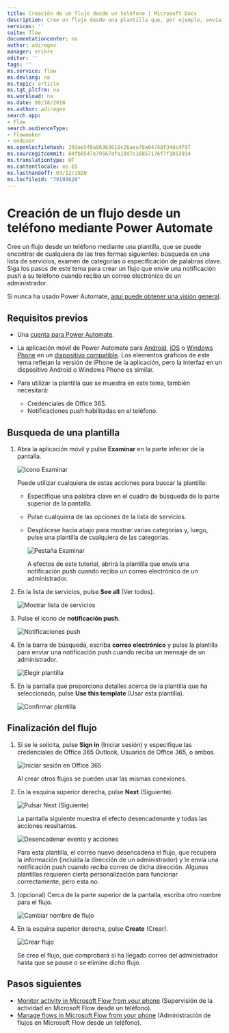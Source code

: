 ```yaml
---
title: Creación de un flujo desde un teléfono | Microsoft Docs
description: Cree un flujo desde una plantilla que, por ejemplo, envía una notificación push cuando se recibe correo desde la dirección que especifique
services: ''
suite: flow
documentationcenter: na
author: adiregev
manager: erikre
editor: ''
tags: ''
ms.service: flow
ms.devlang: na
ms.topic: article
ms.tgt_pltfrm: na
ms.workload: na
ms.date: 09/18/2016
ms.author: adiregev
search.app:
- Flow
search.audienceType:
- flowmaker
- enduser
ms.openlocfilehash: 393ae5f6a86363610c26aea78a04748f34dc4f97
ms.sourcegitcommit: 84fb0547e79567efa19d7c16857176f7f1b53934
ms.translationtype: HT
ms.contentlocale: es-ES
ms.lasthandoff: 03/12/2020
ms.locfileid: "79193620"
---
```

# <a name="create-a-flow-from-your-phone-by-using-power-automate"></a>Creación de un flujo desde un teléfono mediante Power Automate

Cree un flujo desde un teléfono mediante una plantilla, que se puede encontrar de cualquiera de las tres formas siguientes: búsqueda en una lista de servicios, examen de categorías o especificación de palabras clave. Siga los pasos de este tema para crear un flujo que envíe una notificación push a su teléfono cuando reciba un correo electrónico de un administrador.

Si nunca ha usado Power Automate, [aquí puede obtener una visión general](getting-started.md).

## <a name="prerequisites"></a>Requisitos previos
* Una [cuenta para Power Automate](sign-up-sign-in.md).
* La aplicación móvil de Power Automate para [Android](https://aka.ms/flowmobiledocsandroid), [iOS](https://aka.ms/flowmobiledocsios) o [Windows Phone](https://aka.ms/flowmobilewindows) en un [dispositivo compatible](getting-started.md#use-the-mobile-app). Los elementos gráficos de este tema reflejan la versión de iPhone de la aplicación, pero la interfaz en un dispositivo Android o Windows Phone es similar.
* Para utilizar la plantilla que se muestra en este tema, también necesitará:
  
  * Credenciales de Office 365.
  * Notificaciones push habilitadas en el teléfono.

## <a name="find-a-template"></a>Busqueda de una plantilla
1. Abra la aplicación móvil y pulse **Examinar** en la parte inferior de la pantalla.
   
    ![Icono Examinar](./media/mobile-create-flow/browse-icon.png)
   
    Puede utilizar cualquiera de estas acciones para buscar la plantilla:
   
   * Especifique una palabra clave en el cuadro de búsqueda de la parte superior de la pantalla.
   * Pulse cualquiera de las opciones de la lista de servicios.
   * Desplácese hacia abajo para mostrar varias categorías y, luego, pulse una plantilla de cualquiera de las categorías.
     
       ![Pestaña Examinar](./media/mobile-create-flow/browse-tab.png)
     
     A efectos de este tutorial, abrirá la plantilla que envía una notificación push cuando reciba un correo electrónico de un administrador.
2. En la lista de servicios, pulse **See all** (Ver todos).
   
    ![Mostrar lista de servicios](./media/mobile-create-flow/list-services.png)
3. Pulse el icono de **notificación push**.
   
    ![Notificaciones push](./media/mobile-create-flow/push-notifications.png)
4. En la barra de búsqueda, escriba **correo electrónico** y pulse la plantilla para enviar una notificación push cuando reciba un mensaje de un administrador.
   
    ![Elegir plantilla](./media/mobile-create-flow/choose-template.png)
5. En la pantalla que proporciona detalles acerca de la plantilla que ha seleccionado, pulse **Use this template** (Usar esta plantilla).
   
    ![Confirmar plantilla](./media/mobile-create-flow/confirm-template.png)

## <a name="finish-the-flow"></a>Finalización del flujo
1. Si se le solicita, pulse **Sign in** (Iniciar sesión) y especifique las credenciales de Office 365 Outlook, Usuarios de Office 365, o ambos.
   
    ![Iniciar sesión en Office 365](./media/mobile-create-flow/office-signin.png)
   
    Al crear otros flujos se pueden usar las mismas conexiones.
2. En la esquina superior derecha, pulse **Next** (Siguiente).
   
    ![Pulsar Next (Siguiente)](./media/mobile-create-flow/next.png)
   
    La pantalla siguiente muestra el efecto desencadenante y todas las acciones resultantes.
   
    ![Desencadenar evento y acciones](./media/mobile-create-flow/flow-structure.png)
   
    Para esta plantilla, el correo nuevo desencadena el flujo, que recupera la información (incluida la dirección de un administrador) y le envía una notificación push cuando reciba correo de dicha dirección. Algunas plantillas requieren cierta personalización para funcionar correctamente, pero esta no.
3. (opcional) Cerca de la parte superior de la pantalla, escriba otro nombre para el flujo.
   
    ![Cambiar nombre de flujo](./media/mobile-create-flow/rename-flow.png)
4. En la esquina superior derecha, pulse **Create** (Crear).
   
    ![Crear flujo](./media/mobile-create-flow/create-flow.png)
   
    Se crea el flujo, que comprobará si ha llegado correo del administrador hasta que se pause o se elimine dicho flujo.

## <a name="next-steps"></a>Pasos siguientes
* [Monitor activity in Microsoft Flow from your phone](mobile-monitor-activity.md) (Supervisión de la actividad en Microsoft Flow desde un teléfono).
* [Manage flows in Microsoft Flow from your phone](mobile-manage-flows.md) (Administración de flujos en Microsoft Flow desde un teléfono).


